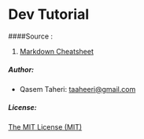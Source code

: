 

# Dev Tutorial
####Source :
1. [Markdown Cheatsheet](https://github.com/adam-p/markdown-here/wiki/Markdown-Cheatsheet)





##### Author:

* Qasem Taheri: taaheeri@gmail.com


##### License:
 [The MIT License (MIT)](http://opensource.org/licenses/MIT)



